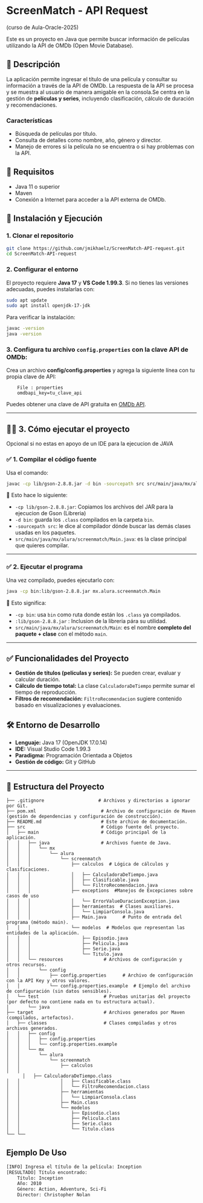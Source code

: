 # ScreenMatch - API Request

(curso de Aula-Oracle-2025)

Este es un proyecto en Java que permite buscar información de películas utilizando la API de OMDb (Open Movie Database).

## 📌 Descripción

La aplicación permite ingresar el título de una película y consultar su información a través de la API de OMDb. La respuesta de la API se procesa y se muestra al usuario de manera amigable en la consola.Se centra en la gestión de **películas y series**, incluyendo clasificación, cálculo de duración y recomendaciones.

### Características

- Búsqueda de películas por título.
- Consulta de detalles como nombre, año, género y director.
- Manejo de errores si la película no se encuentra o si hay problemas con la API.

## 📌 Requisitos

- Java 11 o superior
- Maven
- Conexión a Internet para acceder a la API externa de OMDb.

## 🚀 Instalación y Ejecución

### **1. Clonar el repositorio**

```sh
git clone https://github.com/jmikhaelz/ScreenMatch-API-request.git
cd ScreenMatch-API-request
```

### **2. Configurar el entorno**

El proyecto requiere **Java 17** y **VS Code 1.99.3**. Si no tienes las versiones adecuadas, puedes instalarlas con:

```sh
sudo apt update
sudo apt install openjdk-17-jdk
```

Para verificar la instalación:

```sh
javac -version
java -version
```

### **3. Configura tu archivo `config.properties` con la clave API de OMDb:**

Crea un archivo **config/config.properties** y agrega la siguiente línea con tu propia clave de API:

```plaintext
    File : properties
    omdbapi_key=tu_clave_api
```

Puedes obtener una clave de API gratuita en [OMDb API](http://www.omdbapi.com/).

---

## 🏃‍♂️ **3. Cómo ejecutar el proyecto**

Opcional si no estas en apoyo de un IDE para la ejecucion de JAVA

### ✅ **1. Compilar el código fuente**

Usa el comando:

```sh
javac -cp lib/gson-2.8.8.jar -d bin -sourcepath src src/main/java/mx/alura/screenmatch/*.java

```

📌 Esto hace lo siguiente:

- `-cp lib/gson-2.8.8.jar`: Copiamos los archivos del JAR para la ejecucion de Gson (Libreria)
- `-d bin`: guarda los `.class` compilados en la carpeta `bin`.
- `-sourcepath src`: le dice al compilador dónde buscar las demás clases usadas en los paquetes.
- `src/main/java/mx/alura/screenmatch/Main.java`: es la clase principal que quieres compilar.

---

### ✅ **2. Ejecutar el programa**

Una vez compilado, puedes ejecutarlo con:

```sh
java -cp bin:lib/gson-2.8.8.jar mx.alura.screenmatch.Main
```

📌 Esto significa:

- `-cp bin`: usa `bin` como ruta donde están los `.class` ya compilados.
- `:lib/gson-2.8.8.jar` : Inclusion de la libreria pára su utilidad.
- `src/main/java/mx/alura/screenmatch/Main`: es el nombre **completo del paquete + clase** con el método `main`.

---

## ✅ Funcionalidades del Proyecto

- **Gestión de títulos (películas y series):** Se pueden crear, evaluar y calcular duración.
- **Cálculo de tiempo total:** La clase `CalculadoraDeTiempo` permite sumar el tiempo de reproducción.
- **Filtros de recomendación:** `FiltroRecomendacion` sugiere contenido basado en visualizaciones y evaluaciones.

## 🛠️ Entorno de Desarrollo

- **Lenguaje:** Java 17 (OpenJDK 17.0.14)
- **IDE:** Visual Studio Code 1.99.3
- **Paradigma:** Programación Orientada a Objetos
- **Gestión de código:** Git y GitHub

---

## 📂 **Estructura del Proyecto**

```plaintext
├── .gitignore                    # Archivos y directorios a ignorar por Git.
├── pom.xml                        # Archivo de configuración de Maven (gestión de dependencias y configuración de construcción).
├── README.md                      # Este archivo de documentación.
├── src                            # Código fuente del proyecto.
│   ├── main                       # Código principal de la aplicación.
│   │   ├── java                   # Archivos fuente de Java.
│   │   │   └── mx
│   │   │       └── alura
│   │   │           └── screenmatch
│   │   │               ├── calculos  # Lógica de cálculos y clasificaciones.
│   │   │               │   ├── CalculadoraDeTiempo.java
│   │   │               │   ├── Clasificable.java
│   │   │               │   └── FiltroRecomendacion.java
│   │   │               ├── exceptions	#Manejos de Excepciones sobre casos de uso
│   │   │               │   └── ErrorValueDuracionException.java
│   │   │               ├── herramientas  # Clases auxiliares.
│   │   │               │   └── LimpiarConsola.java
│   │   │               ├── Main.java      # Punto de entrada del programa (método main).
│   │   │               └── modelos  # Modelos que representan las entidades de la aplicación.
│   │   │                   ├── Episodio.java
│   │   │                   ├── Pelicula.java
│   │   │                   ├── Serie.java
│   │   │                   └── Titulo.java
│   │   └── resources               # Archivos de configuración y otros recursos.
│   │       └── config
│   │           ├── config.properties      # Archivo de configuración con la API Key y otros valores.
│   │           └── config.properties.example  # Ejemplo del archivo de configuración (sin datos sensibles).
│   └── test                        # Pruebas unitarias del proyecto (por defecto no contiene nada en tu estructura actual).
│       └── java
├── target                          # Archivos generados por Maven (compilados, artefactos).
│   ├── classes                     # Clases compiladas y otros archivos generados.
│   │   ├── config
│   │   │   ├── config.properties
│   │   │   └── config.properties.example
│   │   └── mx
│   │       └── alura
│   │           └── screenmatch
│   │               ├── calculos
│   │     
      │   ├── CalculadoraDeTiempo.class
│   │               │   ├── Clasificable.class
│   │               │   └── FiltroRecomendacion.class
│   │               ├── herramientas
│   │               │   └── LimpiarConsola.class
│   │               ├── Main.class
│   │               └── modelos
│   │                   ├── Episodio.class
│   │                   ├── Pelicula.class
│   │                   ├── Serie.class
│   │                   └── Titulo.class
└── └── 
```

## Ejemplo De Uso

```bash
[INFO] Ingresa el título de la película: Inception
[RESULTADO] Título encontrado:
    Título: Inception
    Año: 2010
    Género: Action, Adventure, Sci-Fi
    Director: Christopher Nolan
```
